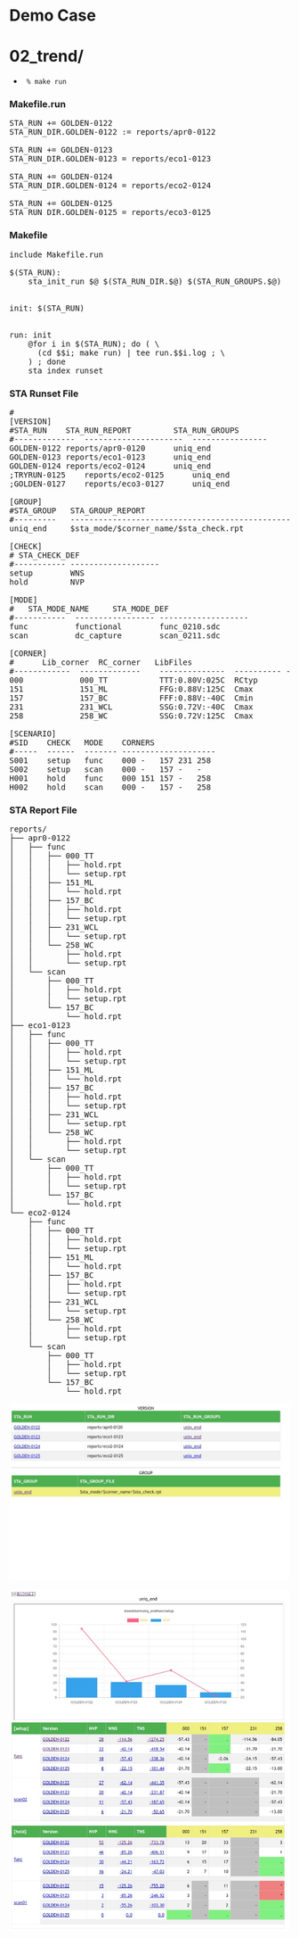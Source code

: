# Demo Case

# 02_trend/

+ <code> % make run </code>

### Makefile.run
<pre>
STA_RUN += GOLDEN-0122 
STA_RUN_DIR.GOLDEN-0122 := reports/apr0-0122

STA_RUN += GOLDEN-0123
STA_RUN_DIR.GOLDEN-0123 = reports/eco1-0123

STA_RUN += GOLDEN-0124
STA_RUN_DIR.GOLDEN-0124 = reports/eco2-0124

STA_RUN += GOLDEN-0125
STA_RUN_DIR.GOLDEN-0125 = reports/eco3-0125
</pre>

### Makefile
<pre>
include Makefile.run

$(STA_RUN):
	sta_init_run $@ $(STA_RUN_DIR.$@) $(STA_RUN_GROUPS.$@)


init: $(STA_RUN)


run: init
	@for i in $(STA_RUN); do ( \
	  (cd $$i; make run) | tee run.$$i.log ; \
	) ; done
	sta_index_runset
</pre>

### STA Runset File
<pre>
#
[VERSION]
#STA_RUN	STA_RUN_REPORT         STA_RUN_GROUPS
#-------------	---------------------  ----------------
GOLDEN-0122	reports/apr0-0120      uniq_end
GOLDEN-0123	reports/eco1-0123      uniq_end
GOLDEN-0124	reports/eco2-0124      uniq_end
;TRYRUN-0125	reports/eco2-0125      uniq_end
;GOLDEN-0127	reports/eco3-0127      uniq_end

[GROUP]
#STA_GROUP   STA_GROUP_REPORT
#---------   -----------------------------------------------
uniq_end     $sta_mode/$corner_name/$sta_check.rpt

[CHECK]
#<sta_check> STA_CHECK_DEF
#----------- -------------------
setup        WNS
hold         NVP

[MODE]
#<sta_mode>   STA_MODE_NAME     STA_MODE_DEF
#-----------  ----------------- -------------------
func          functional        func_0210.sdc
scan          dc_capture        scan_0211.sdc

[CORNER]
#<sta_corner>  <corner_name>    Lib_corner	RC_corner   LibFiles
#------------  -------------    --------------  ---------- ----------
000            000_TT           TTT:0.80V:025C  RCtyp           	
151            151_ML           FFG:0.88V:125C  Cmax
157            157_BC           FFF:0.88V:-40C  Cmin
231            231_WCL          SSG:0.72V:-40C  Cmax
258            258_WC           SSG:0.72V:125C  Cmax

[SCENARIO]
#SID    CHECK   MODE	CORNERS
#-----	------	------- --------------------
S001    setup   func    000 -   157 231 258
S002    setup   scan    000 -   157 -   -
H001    hold    func    000 151 157 -   258
H002    hold    scan    000 -   157 -   258
</pre>

### STA Report File
<pre>
reports/
├── apr0-0122
│   ├── func
│   │   ├── 000_TT
│   │   │   ├── hold.rpt
│   │   │   └── setup.rpt
│   │   ├── 151_ML
│   │   │   └── hold.rpt
│   │   ├── 157_BC
│   │   │   ├── hold.rpt
│   │   │   └── setup.rpt
│   │   ├── 231_WCL
│   │   │   └── setup.rpt
│   │   └── 258_WC
│   │       ├── hold.rpt
│   │       └── setup.rpt
│   └── scan
│       ├── 000_TT
│       │   ├── hold.rpt
│       │   └── setup.rpt
│       └── 157_BC
│           └── hold.rpt
├── eco1-0123
│   ├── func
│   │   ├── 000_TT
│   │   │   ├── hold.rpt
│   │   │   └── setup.rpt
│   │   ├── 151_ML
│   │   │   └── hold.rpt
│   │   ├── 157_BC
│   │   │   ├── hold.rpt
│   │   │   └── setup.rpt
│   │   ├── 231_WCL
│   │   │   └── setup.rpt
│   │   └── 258_WC
│   │       ├── hold.rpt
│   │       └── setup.rpt
│   └── scan
│       ├── 000_TT
│       │   ├── hold.rpt
│       │   └── setup.rpt
│       └── 157_BC
│           └── hold.rpt
└── eco2-0124
    ├── func
    │   ├── 000_TT
    │   │   ├── hold.rpt
    │   │   └── setup.rpt
    │   ├── 151_ML
    │   │   └── hold.rpt
    │   ├── 157_BC
    │   │   ├── hold.rpt
    │   │   └── setup.rpt
    │   ├── 231_WCL
    │   │   └── setup.rpt
    │   └── 258_WC
    │       ├── hold.rpt
    │       └── setup.rpt
    └── scan
        ├── 000_TT
        │   ├── hold.rpt
        │   └── setup.rpt
        └── 157_BC
            └── hold.rpt
</pre>

![screenshot/sta2htm_runset.jpeg](./screenshot/sta2htm_runset.jpeg?raw=true)

![screenshot/sta2htm_trendchart.jpeg](./screenshot/sta2htm_trendchart.jpeg?rgroupue)
